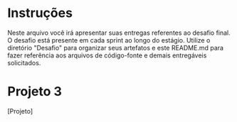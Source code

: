 
# Instruções


Neste arquivo você irá apresentar suas entregas referentes ao desafio final. 
O desafio está presente em cada sprint ao longo do estágio. Utilize o diretório "Desafio" para organizar seus artefatos e este README.md para fazer referência aos arquivos de código-fonte e demais entregáveis solicitados.


# Projeto 3
[Projeto]
